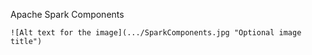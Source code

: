 Apache Spark Components

    ![Alt text for the image](.../SparkComponents.jpg "Optional image title")

